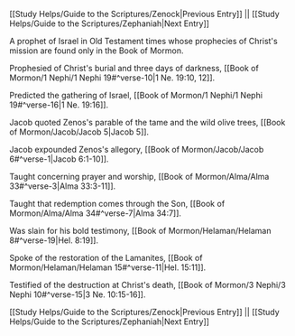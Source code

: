 [[Study Helps/Guide to the Scriptures/Zenock|Previous Entry]]  ||  [[Study Helps/Guide to the Scriptures/Zephaniah|Next Entry]]

 A prophet of Israel in Old Testament times whose prophecies of Christ's mission are found only in the Book of Mormon.

 Prophesied of Christ's burial and three days of darkness, [[Book of Mormon/1 Nephi/1 Nephi 19#^verse-10|1 Ne. 19:10, 12]].

 Predicted the gathering of Israel, [[Book of Mormon/1 Nephi/1 Nephi 19#^verse-16|1 Ne. 19:16]].

 Jacob quoted Zenos's parable of the tame and the wild olive trees, [[Book of Mormon/Jacob/Jacob 5|Jacob 5]].

 Jacob expounded Zenos's allegory, [[Book of Mormon/Jacob/Jacob 6#^verse-1|Jacob 6:1-10]].

 Taught concerning prayer and worship, [[Book of Mormon/Alma/Alma 33#^verse-3|Alma 33:3-11]].

 Taught that redemption comes through the Son, [[Book of Mormon/Alma/Alma 34#^verse-7|Alma 34:7]].

 Was slain for his bold testimony, [[Book of Mormon/Helaman/Helaman 8#^verse-19|Hel. 8:19]].

 Spoke of the restoration of the Lamanites, [[Book of Mormon/Helaman/Helaman 15#^verse-11|Hel. 15:11]].

 Testified of the destruction at Christ's death, [[Book of Mormon/3 Nephi/3 Nephi 10#^verse-15|3 Ne. 10:15-16]].

[[Study Helps/Guide to the Scriptures/Zenock|Previous Entry]]  ||  [[Study Helps/Guide to the Scriptures/Zephaniah|Next Entry]]